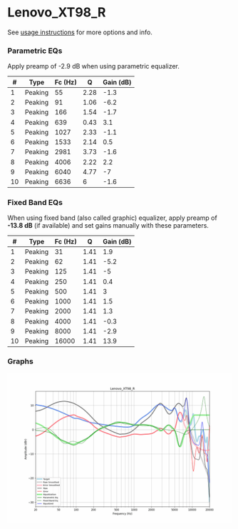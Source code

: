 # Lenovo_XT98_R
See [usage instructions](https://github.com/jaakkopasanen/AutoEq#usage) for more options and info.

### Parametric EQs
Apply preamp of -2.9 dB when using parametric equalizer.

|   # | Type    |   Fc (Hz) |    Q |   Gain (dB) |
|-----|---------|-----------|------|-------------|
|   1 | Peaking |        55 | 2.28 |        -1.3 |
|   2 | Peaking |        91 | 1.06 |        -6.2 |
|   3 | Peaking |       166 | 1.54 |        -1.7 |
|   4 | Peaking |       639 | 0.43 |         3.1 |
|   5 | Peaking |      1027 | 2.33 |        -1.1 |
|   6 | Peaking |      1533 | 2.14 |         0.5 |
|   7 | Peaking |      2981 | 3.73 |        -1.6 |
|   8 | Peaking |      4006 | 2.22 |         2.2 |
|   9 | Peaking |      6040 | 4.77 |        -7   |
|  10 | Peaking |      6636 | 6    |        -1.6 |

### Fixed Band EQs
When using fixed band (also called graphic) equalizer, apply preamp of **-13.8 dB** (if available) and set gains manually with these parameters.

|   # | Type    |   Fc (Hz) |    Q |   Gain (dB) |
|-----|---------|-----------|------|-------------|
|   1 | Peaking |        31 | 1.41 |         1.9 |
|   2 | Peaking |        62 | 1.41 |        -5.2 |
|   3 | Peaking |       125 | 1.41 |        -5   |
|   4 | Peaking |       250 | 1.41 |         0.4 |
|   5 | Peaking |       500 | 1.41 |         3   |
|   6 | Peaking |      1000 | 1.41 |         1.5 |
|   7 | Peaking |      2000 | 1.41 |         1.3 |
|   8 | Peaking |      4000 | 1.41 |        -0.3 |
|   9 | Peaking |      8000 | 1.41 |        -2.9 |
|  10 | Peaking |     16000 | 1.41 |        13.9 |

### Graphs
![](./Lenovo_XT98_R.png)
